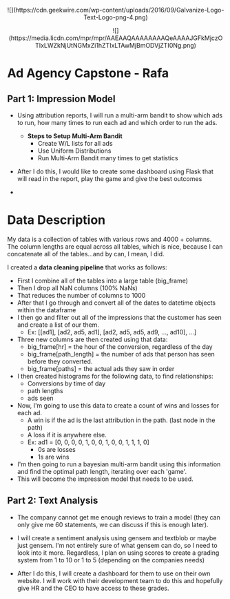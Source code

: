 <p align = "center">
![](https://cdn.geekwire.com/wp-content/uploads/2016/09/Galvanize-Logo-Text-Logo-png-4.png)
</p>
<p align = "center">
![](https://media.licdn.com/mpr/mpr/AAEAAQAAAAAAAAQeAAAAJGFkMjczOTIxLWZkNjUtNGMxZi1hZTIxLTAwMjBmODVjZTI0Ng.png)
</p>

# Ad Agency Capstone - Rafa
**Part 1: Impression Model**
------------------------------
* Using attribution reports, I will run a multi-arm bandit to show which ads to run, how many times to run each ad and which order to run the ads.
	* **Steps to Setup Multi-Arm Bandit**
		* Create W/L lists for all ads
		* Use Uniform Distributions
		* Run Multi-Arm Bandit many times to get statistics

* After I do this, I would like to create some dashboard using Flask that will read in the report, play the game and give the best outcomes
*

# Data Description
My data is a collection of tables  with various rows and 4000 + columns.  The column lengths are equal across all tables, which is nice, because I can concatenate all of the tables...and by can, I mean, I did. 

I created a **data cleaning pipeline** that works as follows:
* First I combine all of the tables into a large table (big_frame)
* Then I drop all NaN columns (100% NaNs)
* That reduces the number of columns to 1000
* After that I go through and convert all of the dates to datetime objects within the dataframe
* I then go and filter out all of the impressions that the customer has seen and create a list of our them.
    - Ex: [[ad1], [ad2, ad5, ad1], [ad2, ad5, ad5, ad9, ..., ad10], ...]
* Three new columns are then created using that data:
    - big_frame[hr] = the hour of the conversion, regardless of the day
    - big_frame[path_length] = the number of ads that person has seen before they converted.
    - big_frame[paths] = the actual ads they saw in order 
* I then created histograms for the following data, to find relationships:
    - Conversions by time of day 
    - path lengths 
    - ads seen 
* Now, I'm going to use this data to create a count of wins and losses for each ad.  
    - A win is if the ad is the last attribution in the path. (last node in the path) 
    - A loss if it is anywhere else.
    - Ex: ad1 = [0, 0, 0, 0,  1, 0, 0, 1, 0, 0, 1, 1, 1, 0]
        + 0s are losses
        + 1s are wins 
* I'm then going to run a bayesian multi-arm bandit using this information and find the optimal path length, iterating over each 'game'. 
* This will become the impression model that needs to be used. 


**Part 2: Text Analysis**
------------------------------
* The company cannot get me enough reviews to train a model (they can only give me 60 statements, we can discuss if this is enough later).

* I will create a sentiment analysis using gensem and textblob or maybe just gensem.  I'm not entirely sure of what gensem can do, so I need to look into it more.  Regardless, I plan on using scores to create a grading system from 1 to 10 or 1 to 5 (depending on the companies needs)

* After I do this, I will create a dashboard for them to use on their own website.  I will work with their development team to do this and hopefully give HR and the CEO to have access to these grades. 

